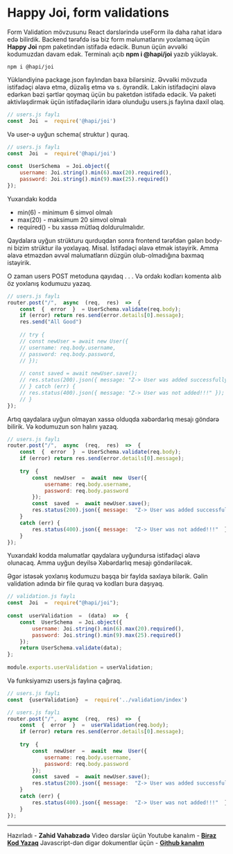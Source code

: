 # Happy Joi, form validations

Form Validation  mövzusunu React dərslərində useForm ilə daha rahat idarə edə bilirdik. Backend tərəfdə isə biz form məlumatlarını yoxlamaq üçün **Happy Joi** npm paketindən istifadə edəcik. 
Bunun üçün əvvəlki kodumuzdan davam edək. Terminalı açıb **npm i @hapi/joi** yazıb yükləyək.
```
npm i @hapi/joi
```
Yükləndiyinə package.json faylından baxa bilərsiniz.
Əvvəlki mövzuda istifadəçi əlavə etmə, düzəliş etmə və s. öyrəndik. Lakin istifadəçini əlavə edərkən bəzi şərtlər qoymaq üçün bu paketdən istifadə edəcik.
Və paketi aktivləşdirmək üçün istifadəçilərin idarə olunduğu users.js faylına daxil olaq.
```js
// users.js faylı
const  Joi  =  require('@hapi/joi')
```
Və user-ə uyğun schema( struktur ) quraq.
```js
// users.js faylı
const  Joi  =  require('@hapi/joi')
  
const  UserSchema  = Joi.object({
	username: Joi.string().min(6).max(20).required(),
	password: Joi.string().min(9).max(25).required()
});
```
Yuxarıdakı kodda 
- min(6) - minimum 6 simvol olmalı
- max(20) - maksimum 20 simvol olmalı
- required() - bu xassə mütləq doldurulmalıdır.

Qaydalara uyğun strükturu qurduqdan sonra frontend tərəfdən gələn body-ni bizim strüktur ilə yoxlayaq.
Misal. İstifadəçi əlavə etmək istəyirik. Amma əlavə etməzdən əvvəl məlumatların düzgün olub-olmadığına baxmaq istəyirik.

O zaman users POST metoduna qayıdaq . . . 
Və ordakı kodları komentə alıb öz yoxlanış kodumuzu yazaq.


```js
// users.js faylı 
router.post("/",  async  (req,  res)  =>  {
	const  {  error  }  = UserSchema.validate(req.body);
	if (error) return res.send(error.details[0].message);
    res.send("All Good")
    
	// try {
	// const newUser = await new User({
	// username: req.body.username,
	// password: req.body.password,
	// });
	  
	// const saved = await newUser.save();
	// res.status(200).json({ message: "Z-> User was added successfully" });
	// } catch (err) {
	// res.status(400).json({ message: "Z-> User was not added!!!" });
	// }
});
```

Artıq qaydalara uyğun olmayan xassə olduqda xəbərdarlıq mesajı göndərə bilirik. Və kodumuzun son halını yazaq.
```js
// users.js faylı
router.post("/",  async  (req,  res)  =>  {
	const  {  error  }  = UserSchema.validate(req.body);
	if (error) return res.send(error.details[0].message);
	
	try  {
		const  newUser  =  await  new  User({
			username: req.body.username,
			password: req.body.password
		});
		const  saved  =  await newUser.save();
		res.status(200).json({ message:  "Z-> User was added successfully"  });
	}  
	catch (err) {
		res.status(400).json({ message:  "Z-> User was not added!!!"  });
	}
});
```
Yuxarıdakl kodda məlumatlar qaydalara uyğundursa istifadəçi əlavə olunacaq. Amma uyğun deyilsə Xəbərdarlıq mesajı göndəriləcək.

Əgər istəsək yoxlanış kodumuzu başqa bir faylda saxlaya bilərik. Gəlin validation adında bir file quraq və kodları bura daşıyaq.

```js 
// validation.js faylı
const  Joi  =  require("@hapi/joi");
  
const  userValidation  =  (data)  =>  {
	const  UserSchema  = Joi.object({
		username: Joi.string().min(6).max(20).required(),
		password: Joi.string().min(9).max(25).required()
	});
	return UserSchema.validate(data);
};
  
module.exports.userValidation = userValidation;
```
Və funksiyamızı users.js faylına çağıraq.
```js 
// users.js faylı
const  {userValidation}  =  require('../validation/index')
```
```js
// users.js faylı
router.post("/",  async  (req,  res)  =>  {
	const  {  error  }  =  userValidation(req.body);
	if (error) return res.send(error.details[0].message);
	
	try  {
		const  newUser  =  await  new  User({
			username: req.body.username,
			password: req.body.password
		});
		const  saved  =  await newUser.save();
		res.status(200).json({ message:  "Z-> User was added successfully"  });
	}  
	catch (err) {
		res.status(400).json({ message:  "Z-> User was not added!!!"  });
	}
});
```













---
Hazırladı - **Zahid Vahabzadə** 
Video dərslər üçün Youtube kanalım - **[Biraz Kod Yazaq](https://www.youtube.com/channel/UCRlKqhooswsmfkxnokxcB0g)** 
Javascript-dən digər dokumentlər üçün - **[Github kanalım](https://github.com/Zahidoz/NodeJS_Tedris)**
